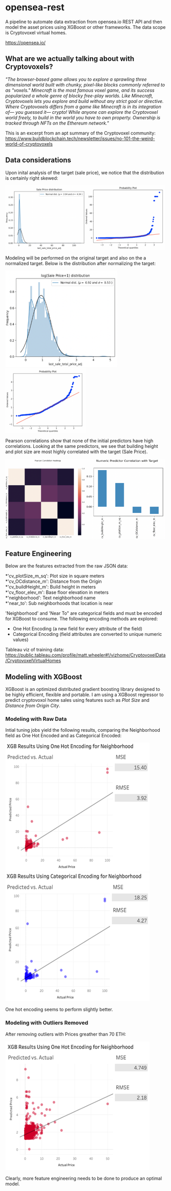 # opensea-rest
A pipeline to automate data extraction from opensea.io REST API and then model the asset prices using XGBoost or other frameworks. The data scope is Cryptovoxel virtual homes.

https://opensea.io/

## What are we actually talking about with Cryptovoxels?

*"The browser-based game allows you to explore a sprawling three dimensional world built with chunky, pixel-like blocks commonly referred to as "voxels." Minecraft is the most famous voxel game, and its success popularized a whole genre of blocky free-play worlds. Like Minecraft, Cryptovoxels lets you explore and build without any strict goal or directive. Where Cryptovoxels differs from a game like Minecraft is in its integration of— you guessed it— crypto! While anyone can explore the Cryptovoxel world freely, to build in the world you have to own property. Ownership is tracked through NFTs on the Ethereum network."*

This is an excerpt from an apt summary of the Cryptovoxel community: https://www.buildblockchain.tech/newsletter/issues/no-101-the-weird-world-of-cryptovoxels



## Data considerations

Upon inital analysis of the target (sale price), we notice that the distribution is certainly right skewed:

<img src="https://github.com/datavizhokie/opensea-rest/blob/main/img/Initial sale price distribution.png" width="250" height="200"><img src="https://github.com/datavizhokie/opensea-rest/blob/main/img/Initial sale price QQ plot.png" width="250" height="200">

Modeling will be performed on the original target and also on the a normalized target. Below is the distribution after normalizing the target:

<img src="https://github.com/datavizhokie/opensea-rest/blob/main/img/log1p sale price distribution.png" width="350" height="300"><img src="https://github.com/datavizhokie/opensea-rest/blob/main/img/log1p sale price QQ plot.png" width="250" height="200">


Pearson correlations show that none of the initial predictors have high correlations. Looking at the same predictors, we see that building height and plot size are most highly correlated with the target (Sale Price).

<img src="https://github.com/datavizhokie/opensea-rest/blob/main/img/initial_pearson_corr.png" width="250" height="250"><img src="https://github.com/datavizhokie/opensea-rest/blob/main/img/num_pred_corr_w_target.png" width="250" height="250">


## Feature Engineering

Below are the features extracted from the raw JSON data:

*'cv_plotSize_m_sq':  Plot size in square meters <br/>
*'cv_OCdistance_m':   Distance from the Origin <br/>
*'cv_buildHeight_m':  Build height in meters <br/>
*'cv_floor_elev_m':   Base floor elevation in meters <br/>
*'neighborhood':      Text neighborhood name <br/>
*'near_to':           Sub neighborhoods that location is near <br/>

'Neighborhood' and 'Near To" are categorical fields and must be encoded for XGBoost to consume. The following encoding methods are explored:

* One Hot Encoding (a new field for every attribute of the field) <br/>
* Categorical Encoding (field attributes are converted to unique numeric values) <br/>

Tableau viz of training data: https://public.tableau.com/profile/matt.wheeler#!/vizhome/CryptovoxelData/CryptovoxelVirtualHomes

## Modeling with XGBoost

XGBoost is an optimized distributed gradient boosting library designed to be highly efficient, flexible and portable. I am using a XGBoost regressor to predict cryptovoxol home sales using features such as *Plot Size* and *Distance from Origin City*.

### Modeling with Raw Data

Intial tuning jobs yield the following results, comparing the Neighborhood field as One Hot Encoded and as Categorical Encoded:

<img src="https://github.com/datavizhokie/opensea-rest/blob/main/img/xgb_initial_1he.png" width="450" height="400">
<img src="https://github.com/datavizhokie/opensea-rest/blob/main/img/xgb_initial_cat_encode.png" width="450" height="400">


One hot encoding seems to perform slightly better.

### Modeling with Outliers Removed

After removing outliers with Prices greather than 70 ETH:

<img src="https://github.com/datavizhokie/opensea-rest/blob/main/img/xgb_outliers_removed_1he.png" width="450" height="400">

Clearly, more feature engineering needs to be done to produce an optimal model.